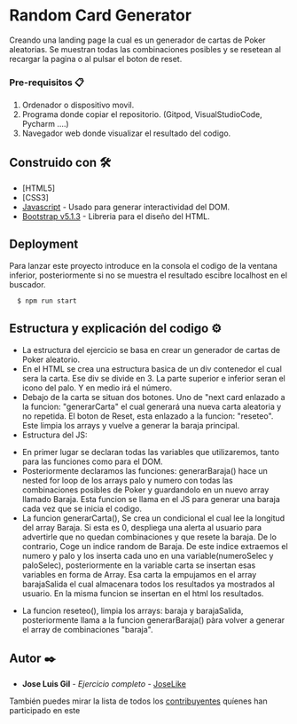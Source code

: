 # Random Card Generator

Creando una landing page la cual es un generador de cartas de Poker aleatorias. Se muestran todas las combinaciones posibles y se resetean al recargar la pagina o al pulsar el boton de reset.

### Pre-requisitos 📋

1. Ordenador o dispositivo movil.
2. Programa donde copiar el repositorio. (Gitpod, VisualStudioCode, Pycharm ....)
3. Navegador web donde visualizar el resultado del codigo.


## Construido con 🛠️

* [HTML5] 
* [CSS3]  
* [Javascript](https://www.javascript.com/) - Usado para generar interactividad del DOM.
* [Bootstrap v5.1.3](https://getbootstrap.com/) - Libreria para el diseño del HTML.


## Deployment

Para lanzar este proyecto introduce en la consola el codigo de la ventana inferior, posteriormente si no se muestra el resultado escibre localhost en el buscador.

```bash
  $ npm run start
```



## Estructura y explicación del codigo ⚙️

* La estructura del ejercicio se basa en crear un generador de cartas de Poker aleatorio.
* En el HTML se crea una estructura basica de un div contenedor el cual sera la carta. Ese div se divide en 3. La parte superior e inferior seran el icono del palo. Y en medio irá el número.
* Debajo de la carta se situan dos botones. Uno de "next card enlazado a la funcion: "generarCarta" el cual generará una nueva carta aleatoria y no repetida. El boton de Reset, esta enlazado a la funcion: "reseteo". Este limpia los arrays y vuelve a generar la baraja principal.
* Estructura del JS: 
- En primer lugar se declaran todas las variables que utilizaremos, tanto para las funciones como para el DOM.
- Posteriormente declaramos las funciones: generarBaraja() hace un nested for loop de los arrays palo y numero con todas las combinaciones posibles de Poker y guardandolo en un nuevo array llamado Baraja. Esta funcion se llama en el JS para generar una baraja cada vez que se inicia el codigo. 
- La funcion generarCarta(), Se crea un condicional el cual lee la longitud del array Baraja. Si esta es 0, despliega una alerta al usuario para advertirle que no quedan combinaciones y que resete la baraja. De lo contrario, Coge un indice random de Baraja. De este indice extraemos el numero y palo y los inserta cada uno en una variable(numeroSelec y paloSelec), posteriormente en la variable carta se insertan esas variables en forma de Array. Esa carta la empujamos en el array barajaSalida el cual almacenara todos los resultados ya mostrados al usuario. En la misma funcion se insertan en el html los resultados.
* La funcion reseteo(), limpia los arrays: baraja y barajaSalida, posteriormente llama a la funcion generarBaraja() pàra volver a generar el array de combinaciones "baraja".


## Autor ✒️

* **Jose Luis Gil** - *Ejercicio completo* - [JoseLike](https://github.com/JoseLike)

También puedes mirar la lista de todos los [contribuyentes](https://github.com/JoseLike/excuse-generator/contributors) quíenes han participado en este 